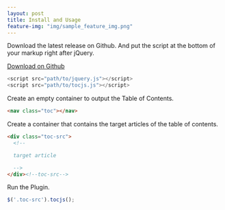 ```yaml
---
layout: post
title: Install and Usage
feature-img: "img/sample_feature_img.png"
---
```

Download the latest release on Github. And put the script at the bottom of your markup right after jQuery.

<a href="https://github.com/ejointjp/tocjs" class="button">Download on Github</a>

```js
<script src="path/to/jquery.js"></script>
<script src="path/to/tocjs.js"></script>
```
Create an empty container to output the Table of Contents.

```html
<nav class="toc"></nav>
```

Create a container that contains the target articles of the table of contents.

```html
<div class="toc-src">
  <!--

  target article

  -->
</div><!--toc-src-->
```

Run the Plugin.

```js
$('.toc-src').tocjs();
```
